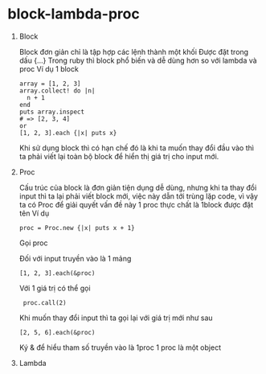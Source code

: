 # block-lambda-proc
1. Block

    Block đơn giản chỉ là tập hợp các lệnh thành một khối
    Được đặt trong dấu {...}
    Trong ruby thì block phổ biến và dễ dùng hơn so với lambda và proc
    Ví dụ 1 block
    ```
    array = [1, 2, 3]
    array.collect! do |n|
      n + 1
    end
    puts array.inspect
    # => [2, 3, 4]
    or 
    [1, 2, 3].each {|x| puts x}
    ```
    Khi sử dụng block thì có hạn chế đó là khi ta muốn thay đổi đầu vào thì ta phải viết lại toàn bộ block để hiển thị giá trị     cho input mới.

2. Proc

    Cấu trúc của block là đơn giản tiện dụng dễ dùng, nhưng khi ta thay đổi input thì ta lại phải viết block mới, việc này dẫn tới trùng lặp code, vì vậy ta có Proc để giải quyết vấn đề này
    1 proc thực chất là 1block được đặt tên
    Ví dụ
    ```
    proc = Proc.new {|x| puts x + 1}
    ```
    Gọi proc

    Đối với input truyền vào là 1 mảng 
      ```
      [1, 2, 3].each(&proc)
      ```
    Với 1 giá trị có thể gọi 
      ```
       proc.call(2)
      ```
    Khi muốn thay đổi input thì ta gọi lại với giá trị mới như sau
      ```
      [2, 5, 6].each(&proc)
      ```
    Ký & để hiểu tham số truyền vào là 1proc
    1 proc là một object 

3. Lambda




























